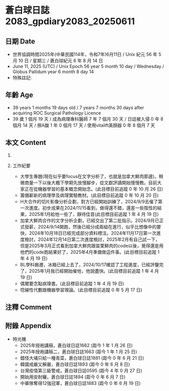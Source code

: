 [_metadata_:encoding]: - "utf-8"
[_metadata_:language]: - "zh-Hant-TW"
[_metadata_:fileformat]: - "markdown"
[_metadata_:MIME_type]: - "text/plain"
[_metadata_:markdown_version]: - "commonmark version 0.30"
[_metadata_:markdown_spec]: - "https://spec.commonmark.org/0.30/"

# 蒼白球日誌2083_gpdiary2083_20250611 #

## 日期 Date ##

* 世界協調時間2025年(中華民國114年，令和7年)6月11日 / Unix 紀元 56 年 5 月 10 日 / 星期三 / 蒼白球紀元 6 年 8 月 14 日
* June 11, 2025 (UTC) / Unix Epoch 56 year 5 month 10 day / Wednesday / Globus Pallidum year 6 month 8 day 14
* 特殊註記:

## 年齡 Age ##

* 39 years 1 months 19 days old / 7 years 7 months 30 days after acquiring ROC Surgical Pathology Licence
* 39 歲 1 個月 19 天 / 成為病理專科醫師 7 年 7 個月 30 天 / 日誌被入侵 0 年 8 個月 14 天 / 擦A酸 1 年 0 個月 17 天 / 使用vitalift美顏器 0 年 8 個月 7 天

## 本文 Content ##

1. 

2. 工作紀要

    - 大學生專題(現在似乎要focus在文字分析了，也就是加拿大鮮肉那邊)。稍微商量一下以後大概下學期先放慢腳步，從文獻評讀開始慢慢教。目前大家正在從機器學習的基本概念開始念。(此目標目前追蹤 0 年 10 月 26 日)
    - 籌備嶄新的病理學及病理實驗教材。(此目標目前追蹤 0 年 10 月 20 日)
    - H大合作的切片影像分析企劃，對方已經開始訓練了，2024/9/9去催了第一次進度。初步成果在2024/11/15看到，做得還不錯，還差一些陰性的結果，2025年1月給他一些了，靜待佳音(此目標目前追蹤 1 年 4 月 19 日)
    - 加拿大鮮肉合作的文字分析企劃，已經交出了第二批指示。2024/9月已正式發薪，2024/9/14開跑，然後已經分成兩組在進行，似乎比想像中的要快，2024年10月18日已經完成部分資料標注。2024年11月17日第一次進度檢討，2024年12月14日第二次進度檢討，2025年2月有自己試一下，但是2025年3月正式看到加拿大鮮肉跟苗栗鮮肉的code以後，覺得還是用他們的code跑結果好了，2025年4月準備做這件事。(此目標目前追蹤 1 年 4 月 19 日)
    - BL學科搬遷，冰箱已經上去了，2024/10/17確認了工程進度，已經評鑒完了，2025年1月我已經開始催他，他說盡快。(此目標目前追蹤 1 年 4 月 19 日)
    - 偶爾要念點病理書。(此目標目前追蹤 1 年 4 月 19 日)
    - 唸線性代數跟機器學習理論。(此目標目前追蹤 0 年 5 月 17 日)

## 注釋 Comment ##


## 附錄 Appendix ##

* 時光機
    - 2025年授袍講稿，蒼白球日誌1662 (距今 1 年 1 月 26 日)
    - 2025年授袍講稿二，蒼白球日誌1663 (距今 1 年 1 月 25 日)
    - 錯怪大埔只給一種青菜，蒼白球日誌1881 (距今 0 年 6 月 21 日)
    - 韓國戒嚴又解嚴，蒼白球日誌1893 (距今 0 年 6 月 8 日)
    - 台灣疫情第三級警戒，蒼白球日誌0595 (距今 4 年 0 月 27 日)
    - 開始用安耐曬，蒼白球日誌1894 (距今 0 年 6 月 7 日)
    - 中華隊奪得12強冠軍，蒼白球日誌1883 (距今 0 年 6 月 19 日)
